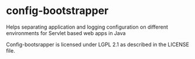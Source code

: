 config-bootstrapper
===================

Helps separating application and logging configuration on different environments for Servlet based web apps in Java

Config-bootsrapper is licensed under LGPL 2.1 as described in the LICENSE file.
